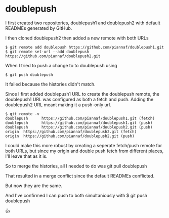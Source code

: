 doublepush
===========

I first created two repositories, doublepush1 and doublepush2
with default READMEs generated by GitHub.

I then cloned doublepush2 then added a new remote with both URLs

    $ git remote add doublepush https://github.com/piannaf/doublepush1.git
    $ git remote set-url --add doublepush https://github.com/piannaf/doublepush2.git

When I tried to push a change to to doublepush using

    $ git push doublepush

It failed because the histories didn't match.

Since I first added doublepush1 URL to create the doublepush remote,
the doublepush1 URL was configured as both a fetch and push. Adding
the doublepush2 URL meant making it a push-only url.

```
$ git remote -v
doublepush      https://github.com/piannaf/doublepush1.git (fetch)
doublepush      https://github.com/piannaf/doublepush1.git (push)
doublepush      https://github.com/piannaf/doublepush2.git (push)
origin  https://github.com/piannaf/doublepush2.git (fetch)
origin  https://github.com/piannaf/doublepush2.git (push)
```

I could make this more robust by creating a seperate fetch/push remote
for both URLs, but since my origin and double push fetch from different
places, I'll leave that as it is.

So to merge the histories, all I needed to do was
    git pull doublepush

That resulted in a merge conflict since the default READMEs conflicted.

But now they are the same.

And I've confirmed I can push to both simultaniously with
    $ git push doublepush

:+1:
